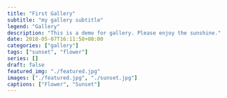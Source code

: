 ```yaml
---
title: "First Gallery"
subtitle: "my gallery subtitle"
legend: "Gallery"
description: "This is a demo for gallery. Please enjoy the sunshine."
date: 2018-05-07T16:11:58+08:00
categories: ["gallery"]
tags: ["sunset", "flower"]
series: []
draft: false
featured_img: "./featured.jpg"
images: ["./featured.jpg", "./sunset.jpg"]
captions: ["Flower", "Sunset"]
---
```


